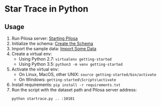 # Star Trace in Python

## Usage

1. Run Pilosa server: [Starting Pilosa](https://www.pilosa.com/docs/getting-started/#starting-pilosa)
2. Initialize the schema: [Create the Schema](https://www.pilosa.com/docs/getting-started/#create-the-schema)
3. Import the sample data: [Import Some Data](https://www.pilosa.com/docs/getting-started/#import-some-data)
4. Create a virtual env:
	* Using Python 2.7: `virtualenv getting-started`
	* Using Python 3.5: `python3 -m venv getting-started`
5. Activate the virtual env:
	* On Linux, MacOS, other UNIX: `source getting-started/bin/activate`
	* On Windows: `getting-started\Scripts\activate`
6. Install requirements: `pip install -r requirements.txt`
7. Run the script with the dataset path and Pilosa server address:
    ```
    python startrace.py .. :10101
    ```
